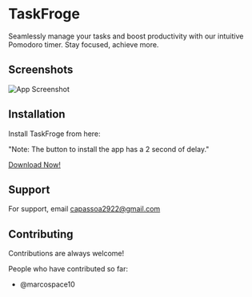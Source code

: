 
# TaskFroge

Seamlessly manage your tasks and boost productivity with our intuitive Pomodoro timer. Stay focused, achieve more.

## Screenshots

![App Screenshot](imge2024.png)


## Installation

Install TaskFroge from here:

"Note: The button to install the app has a 2 second of delay."

[Download Now!](https://taskfroge-6c8fe.web.app/#)
    
## Support

For support, email capassoa2922@gmail.com


## Contributing

Contributions are always welcome!

People who have contributed so far:

- @marcospace10

